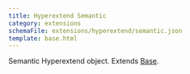```yaml
---
title: Hyperextend Semantic
category: extensions
schemaFile: extensions/hyperextend/semantic.json
template: base.html
---
```


Semantic Hyperextend object. Extends [Base](/extensions/hyperextend/base).